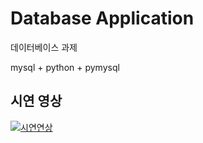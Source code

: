 # Database Application
데이터베이스 과제


mysql + python + pymysql

## 시연 영상 
[![시연연상](https://img.youtube.com/vi/Chn3TOrm2l4/0.jpg)](https://www.youtube.com/watch?v=Chn3TOrm2l4)
